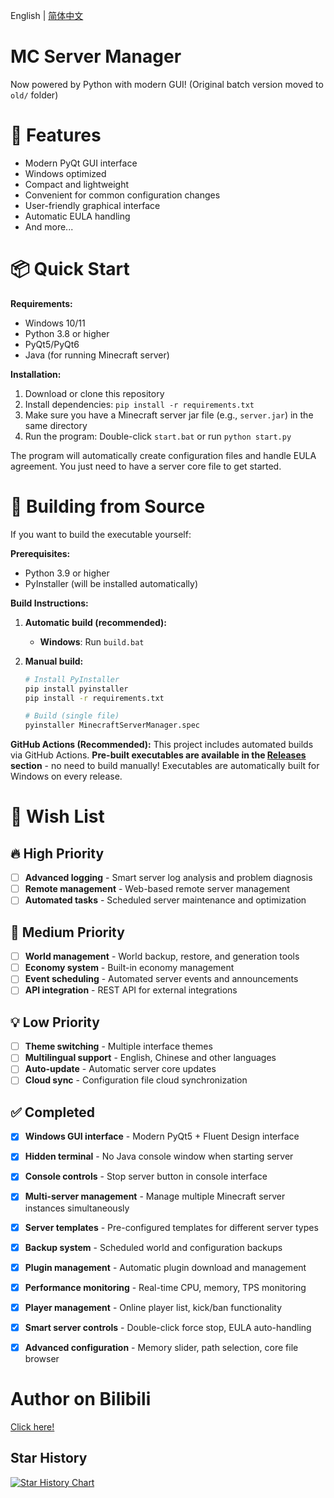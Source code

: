 English | [简体中文](README_ZH.md)


# MC Server Manager


Now powered by Python with modern GUI! (Original batch version moved to `old/` folder)


# 🌟 Features


- Modern PyQt GUI interface
- Windows optimized
- Compact and lightweight
- Convenient for common configuration changes
- User-friendly graphical interface
- Automatic EULA handling
- And more...


# 📦 Quick Start


**Requirements:**
- Windows 10/11
- Python 3.8 or higher
- PyQt5/PyQt6
- Java (for running Minecraft server)

**Installation:**
1. Download or clone this repository
2. Install dependencies: `pip install -r requirements.txt`
3. Make sure you have a Minecraft server jar file (e.g., `server.jar`) in the same directory
4. Run the program: Double-click `start.bat` or run `python start.py`

The program will automatically create configuration files and handle EULA agreement. You just need to have a server core file to get started.

# 🔧 Building from Source

If you want to build the executable yourself:

**Prerequisites:**
- Python 3.9 or higher
- PyInstaller (will be installed automatically)

**Build Instructions:**

1. **Automatic build (recommended):**
   - **Windows**: Run `build.bat`

2. **Manual build:**
   ```bash
   # Install PyInstaller
   pip install pyinstaller
   pip install -r requirements.txt
   
   # Build (single file)
   pyinstaller MinecraftServerManager.spec
   ```

**GitHub Actions (Recommended):**
This project includes automated builds via GitHub Actions. **Pre-built executables are available in the [Releases](../../releases) section** - no need to build manually! Executables are automatically built for Windows on every release.

# 🎯 Wish List

## 🔥 High Priority
- [ ] **Advanced logging** - Smart server log analysis and problem diagnosis
- [ ] **Remote management** - Web-based remote server management
- [ ] **Automated tasks** - Scheduled server maintenance and optimization

## 🌟 Medium Priority
- [ ] **World management** - World backup, restore, and generation tools
- [ ] **Economy system** - Built-in economy management
- [ ] **Event scheduling** - Automated server events and announcements
- [ ] **API integration** - REST API for external integrations

## 💡 Low Priority
- [ ] **Theme switching** - Multiple interface themes
- [ ] **Multilingual support** - English, Chinese and other languages
- [ ] **Auto-update** - Automatic server core updates
- [ ] **Cloud sync** - Configuration file cloud synchronization

## ✅ Completed
- [x] **Windows GUI interface** - Modern PyQt5 + Fluent Design interface
- [x] **Hidden terminal** - No Java console window when starting server
- [x] **Console controls** - Stop server button in console interface
- [x] **Multi-server management** - Manage multiple Minecraft server instances simultaneously
- [x] **Server templates** - Pre-configured templates for different server types
- [x] **Backup system** - Scheduled world and configuration backups
- [x] **Plugin management** - Automatic plugin download and management
- [x] **Performance monitoring** - Real-time CPU, memory, TPS monitoring
- [x] **Player management** - Online player list, kick/ban functionality
- [x] **Smart server controls** - Double-click force stop, EULA auto-handling
- [x] **Advanced configuration** - Memory slider, path selection, core file browser


# Author on Bilibili


[Click here!](https://space.bilibili.com/3546703915387263)


## Star History

[![Star History Chart](https://api.star-history.com/svg?repos=CatEazy/MC-Server-MGR&type=Date)](https://www.star-history.com/#CatEazy/MC-Server-MGR&Date)